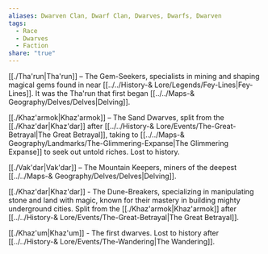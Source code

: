 ```yaml
---
aliases: Dwarven Clan, Dwarf Clan, Dwarves, Dwarfs, Dwarven
tags:
  - Race
  - Dwarves
  - Faction
share: "true"
---
```


[[./Tha'run|Tha'run]] – The Gem-Seekers, specialists in mining and shaping magical gems found in near [[../../History-& Lore/Legends/Fey-Lines|Fey-Lines]]. It was the Tha'run that first began [[../../Maps-& Geography/Delves/Delves|Delving]].

[[./Khaz'armok|Khaz'armok]] – The Sand Dwarves, split from the [[./Khaz'dar|Khaz'dar]] after [[../../History-& Lore/Events/The-Great-Betrayal|The Great Betrayal]], taking to [[../../Maps-& Geography/Landmarks/The-Glimmering-Expanse|The Glimmering Expanse]] to seek out untold riches. Lost to history.

[[./Vak'dar|Vak'dar]] – The Mountain Keepers, miners of the deepest [[../../Maps-& Geography/Delves/Delves|Delving]]. 

[[./Khaz'dar|Khaz'dar]] - The Dune-Breakers, specializing in manipulating stone and land with magic, known for their mastery in building mighty underground cities. Split from the [[./Khaz'armok|Khaz'armok]] after [[../../History-& Lore/Events/The-Great-Betrayal|The Great Betrayal]].

[[./Khaz'um|Khaz'um]] - The first dwarves. Lost to history after [[../../History-& Lore/Events/The-Wandering|The Wandering]].
